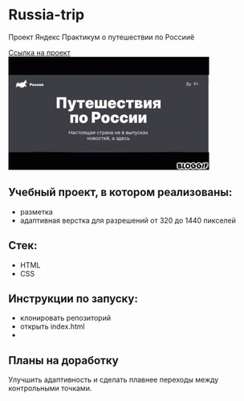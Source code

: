 # Russia-trip
Проект Яндекс Практикум о путешествии по Россииё

[Ссылка на проект](https://pavelcydep.github.io/Russia-adaptiv-verstka/)
![alt text](bloggif_608a7fabd4d03.gif)

## Учебный проект, в котором реализованы: 
- разметка
- адаптивная верстка для разрешений от 320 до 1440 пикселей

## Стек:
- HTML
- CSS

## Инструкции по запуску:
- клонировать репозиторий
- открыть index.html
- 
## Планы на доработку
Улучшить адаптивность и сделать плавнее переходы между контрольными точками.

